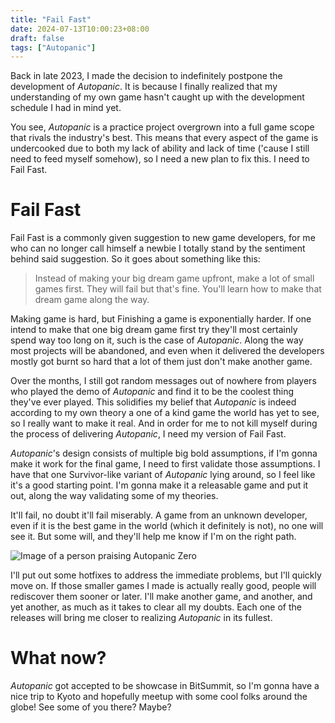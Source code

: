 ```yaml
---
title: "Fail Fast"
date: 2024-07-13T10:00:23+08:00
draft: false
tags: ["Autopanic"]
---
```


Back in late 2023, I made the decision to indefinitely postpone the development of *Autopanic*. It is because I finally realized that my understanding of my own game hasn't caught up with the development schedule I had in mind yet.

You see, *Autopanic* is a practice project overgrown into a full game scope that rivals the industry's best. This means that every aspect of the game is undercooked due to both my lack of ability and lack of time ('cause I still need to feed myself somehow), so I need a new plan to fix this. I need to Fail Fast.

# Fail Fast

Fail Fast is a commonly given suggestion to new game developers, for me who can no longer call himself a newbie I totally stand by the sentiment behind said suggestion. So it goes about something like this:

> Instead of making your big dream game upfront, make a lot of small games first. They will fail but that's fine. You'll learn how to make that dream game along the way.

Making game is hard, but Finishing a game is exponentially harder. If one intend to make that one big dream game first try they'll most certainly spend way too long on it, such is the case of *Autopanic*. Along the way most projects will be abandoned, and even when it delivered the developers mostly got burnt so hard that a lot of them just don't make another game.

Over the months, I still got random messages out of nowhere from players who played the demo of *Autopanic* and find it to be the coolest thing they've ever played. This solidifies my belief that *Autopanic* is indeed according to my own theory a one of a kind game the world has yet to see, so I really want to make it real. And in order for me to not kill myself during the process of delivering *Autopanic*, I need my version of Fail Fast.

*Autopanic*'s design consists of multiple big bold assumptions, if I'm gonna make it work for the final game, I need to first validate those assumptions. I have that one Survivor-like variant of *Autopanic* lying around, so I feel like it's a good starting point. I'm gonna make it a releasable game and put it out, along the way validating some of my theories.

It'll fail, no doubt it'll fail miserably. A game from an unknown developer, even if it is the best game in the world (which it definitely is not), no one will see it. But some will, and they'll help me know if I'm on the right path.

![Image of a person praising *Autopanic Zero*](/images/posts/Autopanic-devlog/0025/0001.png "How in the world did they find my game and I'm really grateful")

I'll put out some hotfixes to address the immediate problems, but I'll quickly move on. If those smaller games I made is actually really good, people will rediscover them sooner or later. I'll make another game, and another, and yet another, as much as it takes to clear all my doubts. Each one of the releases will bring me closer to realizing *Autopanic* in its fullest.

# What now?

*Autopanic* got accepted to be showcase in BitSummit, so I'm gonna have a nice trip to Kyoto and hopefully meetup with some cool folks around the globe! See some of you there? Maybe?